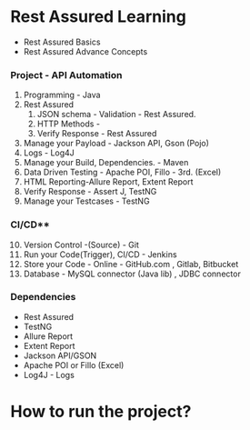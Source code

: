 # Rest Assured Learning

- Rest Assured Basics
- Rest Assured Advance Concepts


### Project - API Automation


1. Programming - Java
2. Rest Assured
    1. JSON schema - Validation - Rest Assured.
    2. HTTP Methods -
    3. Verify Response - Rest Assured
3. Manage your Payload - Jackson API, Gson (Pojo)
4. Logs - Log4J
5. Manage your Build, Dependencies. -  Maven
6. Data Driven Testing - Apache POI, Fillo - 3rd. (Excel)
7. HTML Reporting-Allure Report, Extent Report
8. Verify Response - Assert J, TestNG
9. Manage your Testcases - TestNG


### CI/CD**
10. Version Control -(Source) - Git
11. Run your Code(Trigger), CI/CD - Jenkins
12. Store your Code - Online - GitHub.com , Gitlab, Bitbucket
13. Database - MySQL connector (Java lib) , JDBC connector


### Dependencies
- Rest Assured
- TestNG
- Allure Report
- Extent Report
- Jackson API/GSON
- Apache POI or Fillo (Excel)
- Log4J - Logs


# How to run the project?